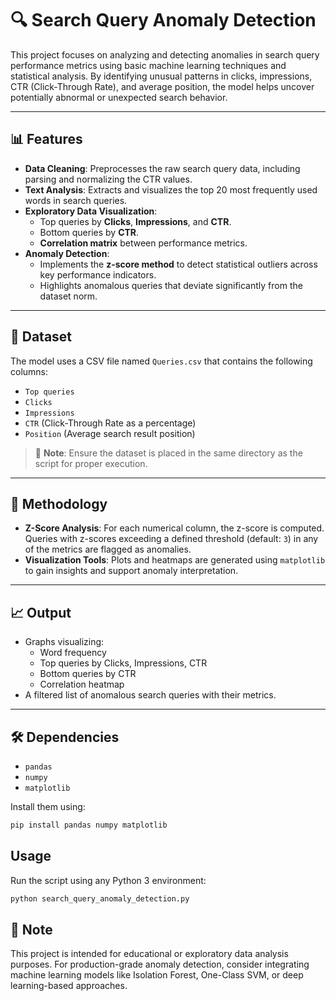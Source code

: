 # 🔍 Search Query Anomaly Detection

This project focuses on analyzing and detecting anomalies in search query performance metrics using basic machine learning techniques and statistical analysis. By identifying unusual patterns in clicks, impressions, CTR (Click-Through Rate), and average position, the model helps uncover potentially abnormal or unexpected search behavior.

---

## 📊 Features

- **Data Cleaning**: Preprocesses the raw search query data, including parsing and normalizing the CTR values.
- **Text Analysis**: Extracts and visualizes the top 20 most frequently used words in search queries.
- **Exploratory Data Visualization**:
  - Top queries by **Clicks**, **Impressions**, and **CTR**.
  - Bottom queries by **CTR**.
  - **Correlation matrix** between performance metrics.
- **Anomaly Detection**:
  - Implements the **z-score method** to detect statistical outliers across key performance indicators.
  - Highlights anomalous queries that deviate significantly from the dataset norm.

---

## 📁 Dataset

The model uses a CSV file named `Queries.csv` that contains the following columns:

- `Top queries`
- `Clicks`
- `Impressions`
- `CTR` (Click-Through Rate as a percentage)
- `Position` (Average search result position)

> 📌 **Note**: Ensure the dataset is placed in the same directory as the script for proper execution.

---

## 🧠 Methodology

- **Z-Score Analysis**: For each numerical column, the z-score is computed. Queries with z-scores exceeding a defined threshold (default: `3`) in any of the metrics are flagged as anomalies.
- **Visualization Tools**: Plots and heatmaps are generated using `matplotlib` to gain insights and support anomaly interpretation.

---

## 📈 Output

- Graphs visualizing:
  - Word frequency
  - Top queries by Clicks, Impressions, CTR
  - Bottom queries by CTR
  - Correlation heatmap
- A filtered list of anomalous search queries with their metrics.

---

## 🛠️ Dependencies

- `pandas`
- `numpy`
- `matplotlib`

Install them using:

```bash
pip install pandas numpy matplotlib
```

## Usage

Run the script using any Python 3 environment:

```bash
python search_query_anomaly_detection.py
```

## 📌 Note

This project is intended for educational or exploratory data analysis purposes. For production-grade anomaly detection, consider integrating machine learning models like Isolation Forest, One-Class SVM, or deep learning-based approaches.
